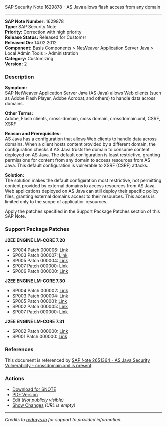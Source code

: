 SAP Security Note 1629878 - AS Java allows flash access from any domain

---

**SAP Note Number:** 1629878  
**Type:** SAP Security Note  
**Priority:** Correction with high priority  
**Release Status:** Released for Customer  
**Released On:** 14.02.2012  
**Component:** Basis Components > NetWeaver Application Server Java > Local Admin Tools > Administration  
**Category:** Customizing  
**Version:** 2  

### Description

**Symptom:**  
SAP NetWeaver Application Server Java (AS Java) allows Web clients (such as Adobe Flash Player, Adobe Acrobat, and others) to handle data across domains.

**Other Terms:**  
Adobe, Flash clients, cross-domain, cross domain, crossdomain.xml, CSRF, XSRF

**Reason and Prerequisites:**  
AS Java has a configuration that allows Web clients to handle data across domains. When a client hosts content provided by a different domain, the configuration checks if AS Java trusts the domain to consume content deployed on AS Java. The default configuration is least restrictive, granting permissions for content from any domain to access resources from AS Java. This default configuration is vulnerable to XSRF (CSRF) attacks.

**Solution:**  
The solution makes the default configuration most restrictive, not permitting content provided by external domains to access resources from AS Java. Web applications deployed on AS Java can still deploy their specific policy files, granting external domains access to their resources. This access is limited only to the scope of application resources.

Apply the patches specified in the Support Package Patches section of this SAP Note.

### Support Package Patches

**J2EE ENGINE LM-CORE 7.20**  
- SP004 Patch 000006: [Link](https://userapps.support.sap.com/sap/support/swdc/notes?cvnr=01200615320200013061&support_package=SP004&patch_level=000006)  
- SP003 Patch 000007: [Link](https://userapps.support.sap.com/sap/support/swdc/notes?cvnr=01200615320200013061&support_package=SP003&patch_level=000007)  
- SP005 Patch 000004: [Link](https://userapps.support.sap.com/sap/support/swdc/notes?cvnr=01200615320200013061&support_package=SP005&patch_level=000004)  
- SP007 Patch 000000: [Link](https://userapps.support.sap.com/sap/support/swdc/notes?cvnr=01200615320200013061&support_package=SP007&patch_level=000000)  
- SP006 Patch 000000: [Link](https://userapps.support.sap.com/sap/support/swdc/notes?cvnr=01200615320200013061&support_package=SP006&patch_level=000000)  

**J2EE ENGINE LM-CORE 7.30**  
- SP004 Patch 000002: [Link](https://userapps.support.sap.com/sap/support/swdc/notes?cvnr=01200615320200014920&support_package=SP004&patch_level=000002)  
- SP003 Patch 000004: [Link](https://userapps.support.sap.com/sap/support/swdc/notes?cvnr=01200615320200014920&support_package=SP003&patch_level=000004)  
- SP005 Patch 000001: [Link](https://userapps.support.sap.com/sap/support/swdc/notes?cvnr=01200615320200014920&support_package=SP005&patch_level=000001)  
- SP002 Patch 000005: [Link](https://userapps.support.sap.com/sap/support/swdc/notes?cvnr=01200615320200014920&support_package=SP002&patch_level=000005)  
- SP007 Patch 000000: [Link](https://userapps.support.sap.com/sap/support/swdc/notes?cvnr=01200615320200014920&support_package=SP007&patch_level=000000)  

**J2EE ENGINE LM-CORE 7.31**  
- SP002 Patch 000000: [Link](https://userapps.support.sap.com/sap/support/swdc/notes?cvnr=01200314690200014365&support_package=SP002&patch_level=000000)  
- SP001 Patch 000000: [Link](https://userapps.support.sap.com/sap/support/swdc/notes?cvnr=01200314690200014365&support_package=SP001&patch_level=000000)  

### References

This document is referenced by [SAP Note 2651364 - AS Java Security Vulnerability - crossdomain.xml is present](https://me.sap.com/notes/2651364).

### Actions

- [Download for SNOTE](https://notesdownloads.sap.com/note/0040000017306902017)  
- [PDF Version](https://userapps.support.sap.com/sap/support/sfm/notes/print/0001629878?language=en-US&token=D772FE044EAD4E47AA4868349F5B6686)  
- [Edit](https://i7p.wdf.sap.corp/sap/support/notes/edit/0001629878) *(Not publicly visible)*  
- [Show Changes](#) *(URL is empty)*  

---

*Credits to [redrays.io](https://redrays.io) for support to provided information.*